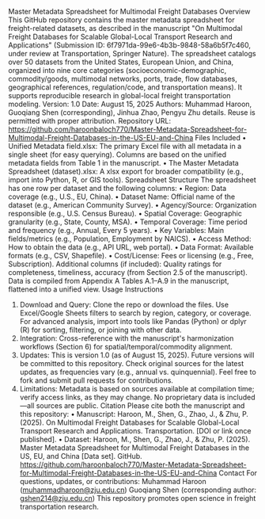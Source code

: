 Master Metadata Spreadsheet for Multimodal Freight Databases
Overview
This GitHub repository contains the master metadata spreadsheet for freight-related datasets, as described in the manuscript "On Multimodal Freight Databases for Scalable Global-Local Transport Research and Applications" (Submission ID: 6f7971da-99e6-4b3b-9848-58a6b5f7c460, under review at Transportation, Springer Nature). The spreadsheet catalogs over 50 datasets from the United States, European Union, and China, organized into nine core categories (socioeconomic-demographic, commodity/goods, multimodal networks, ports, trade, flow databases, geographical references, regulation/code, and transportation means). It supports reproducible research in global-local freight transportation modeling.
Version: 1.0
Date: August 15, 2025
Authors: Muhammad Haroon, Guoqiang Shen (corresponding), Jinhua Zhao, Pengyu Zhu
details. Reuse is permitted with proper attribution.
Repository URL:  https://github.com/haroonbaloch770/Master-Metadata-Spreadsheet-for-Multimodal-Freight-Databases-in-the-US-EU-and-China
Files Included
•	Unified Metadata field.xlsx: The primary Excel file with all metadata in a single sheet (for easy querying). Columns are based on the unified metadata fields from Table 1 in the manuscript.
•	The Master Metadata Spreadsheet (dataset).xlsx: A xlsx export for broader compatibility (e.g., import into Python, R, or GIS tools).
Spreadsheet Structure
The spreadsheet has one row per dataset and the following columns:
•	Region: Data coverage (e.g., U.S., EU, China).
•	Dataset Name: Official name of the dataset (e.g., American Community Survey).
•	Agency/Source: Organization responsible (e.g., U.S. Census Bureau).
•	Spatial Coverage: Geographic granularity (e.g., State, County, MSA).
•	Temporal Coverage: Time period and frequency (e.g., Annual, Every 5 years).
•	Key Variables: Main fields/metrics (e.g., Population, Employment by NAICS).
•	Access Method: How to obtain the data (e.g., API URL, web portal).
•	Data Format: Available formats (e.g., CSV, Shapefile).
•	Cost/License: Fees or licensing (e.g., Free, Subscription).
Additional columns (if included): Quality ratings for completeness, timeliness, accuracy (from Section 2.5 of the manuscript).
Data is compiled from Appendix A Tables A.1–A.9 in the manuscript, flattened into a unified view.
Usage Instructions
1.	Download and Query: Clone the repo or download the files. Use Excel/Google Sheets filters to search by region, category, or coverage. For advanced analysis, import into tools like Pandas (Python) or dplyr (R) for sorting, filtering, or joining with other data.
2.	Integration: Cross-reference with the manuscript's harmonization workflows (Section 6) for spatial/temporal/commodity alignment.
3.	Updates: This is version 1.0 (as of August 15, 2025). Future versions will be committed to this repository. Check original sources for the latest updates, as frequencies vary (e.g., annual vs. quinquennial). Feel free to fork and submit pull requests for contributions.
4.	Limitations: Metadata is based on sources available at compilation time; verify access links, as they may change. No proprietary data is included—all sources are public.
Citation
Please cite both the manuscript and this repository:
•	Manuscript: Haroon, M., Shen, G., Zhao, J., & Zhu, P. (2025). On Multimodal Freight Databases for Scalable Global-Local Transport Research and Applications. Transportation. [DOI or link once published].
•	Dataset: Haroon, M., Shen, G., Zhao, J., & Zhu, P. (2025). Master Metadata Spreadsheet for Multimodal Freight Databases in the US, EU, and China [Data set]. GitHub. https://github.com/haroonbaloch770/Master-Metadata-Spreadsheet-for-Multimodal-Freight-Databases-in-the-US-EU-and-China 
Contact
For questions, updates, or contributions:
Muhammad Haroon (muhammadharoon@zju.edu.cn)
Guoqiang Shen (corresponding author: gshen214@zju.edu.cn)
This repository promotes open science in freight transportation research.

